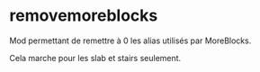 # removemoreblocks

Mod permettant de remettre à 0 les alias utilisés par MoreBlocks.

Cela marche pour les slab et stairs seulement.
